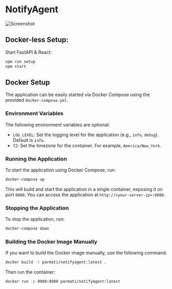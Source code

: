# NotifyAgent

![Screenshot](https://i.imgur.com/e666dmO.png)

## Docker-less Setup:

Start FastAPI & React:  
```bash
npm run setup
npm start
```

## Docker Setup

The application can be easily started via Docker Compose using the provided `docker-compose.yml`. 

### Environment Variables

The following environment variables are optional:

- `LOG_LEVEL`: Set the logging level for the application (e.g., `info`, `debug`). Default is `info`.
- `TZ`: Set the timezone for the container. For example, `America/New_York`.

### Running the Application

To start the application using Docker Compose, run:

```bash
docker-compose up
```

This will build and start the application in a single container, exposing it on port `8080`. You can access the application at `http://<your-server-ip>:8080`.

### Stopping the Application

To stop the application, run:

```bash
docker-compose down
```

### Building the Docker Image Manually

If you want to build the Docker image manually, use the following command:

```bash
docker build -t parmati/notifyagent:latest .
```

Then run the container:

```bash
docker run -p 8080:8080 parmati/notifyagent:latest
```